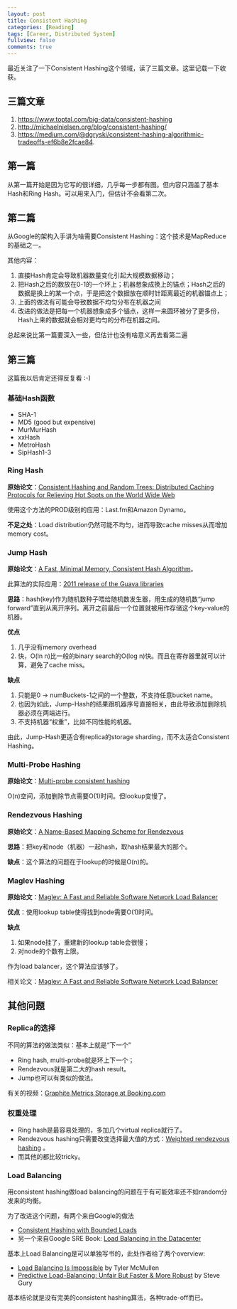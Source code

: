 ```yaml
---
layout: post
title: Consistent Hashing
categories: [Reading]
tags: [Career, Distributed System]
fullview: false
comments: true
---
```


最近关注了一下Consistent Hashing这个领域，读了三篇文章。这里记载一下收获。

## 三篇文章

1. https://www.toptal.com/big-data/consistent-hashing
2. http://michaelnielsen.org/blog/consistent-hashing/
3. https://medium.com/@dgryski/consistent-hashing-algorithmic-tradeoffs-ef6b8e2fcae84. 

## 第一篇

从第一篇开始是因为它写的很详细，几乎每一步都有图。但内容只涵盖了基本Hash和Ring Hash。可以用来入门，但估计不会看第二次。

## 第二篇

从Google的架构入手讲为啥需要Consistent Hashing：这个技术是MapReduce的基础之一。

其他内容：

1. 直接Hash肯定会导致机器数量变化引起大规模数据移动；
2. 把Hash之后的数放在0-1的一个环上；机器想象成换上的锚点；Hash之后的数据是换上的某一个点，于是把这个数据放在顺时针距离最近的机器锚点上；
3. 上面的做法有可能会导致数据不均匀分布在机器之间
4. 改进的做法是把每一个机器想象成多个锚点，这样一来圆环被分了更多份，Hash上来的数据就会相对更均匀的分布在机器之间。

总起来说比第一篇要深入一些，但估计也没有啥意义再去看第二遍

## 第三篇

这篇我以后肯定还得反复看 :-)

### 基础Hash函数

* SHA-1
* MD5 (good but expensive)
* MurMurHash
* xxHash
* MetroHash
* SipHash1-3

### Ring Hash

**原始论文**：[Consistent Hashing and Random Trees: Distributed Caching Protocols for Relieving Hot Spots on the World Wide Web](https://www.akamai.com/es/es/multimedia/documents/technical-publication/consistent-hashing-and-random-trees-distributed-caching-protocols-for-relieving-hot-spots-on-the-world-wide-web-technical-publication.pdf)

使用这个方法的PROD级别的应用：Last.fm和Amazon Dynamo。

**不足之处**：Load distribution仍然可能不均匀，进而导致cache misses从而增加memory cost。

### Jump Hash

**原始论文**：[A Fast, Minimal Memory, Consistent Hash Algorithm](https://arxiv.org/abs/1406.2294)。

此算法的实际应用：[2011 release of the Guava libraries](https://github.com/google/guava/commit/f9318924b71d4ed2c59d3d835fe6a4ce3feefcbf#diff-e6922c1523168e608b83158728d07e63R188)

**思路**：hash(key)作为随机数种子喂给随机数发生器，用生成的随机数“jump forward”直到从离开序列。离开之前最后一个位置就被用作存储这个key-value的机器。

**优点**

1. 几乎没有memory overhead
2. 快，O(ln n)比一般的binary search的O(log n)快。而且在寄存器里就可以计算，避免了cache miss。

**缺点**

1. 只能是0 -> numBuckets-1之间的一个整数，不支持任意bucket name。
2. 也因为如此，Jump-Hash的结果跟机器序号直接相关，由此导致添加删除机器必须在两端进行。
3. 不支持机器“权重”，比如不同性能的机器。

由此，Jump-Hash更适合有replica的storage sharding，而不太适合Consistent Hashing。

### Multi-Probe Hashing

**原始论文**：[Multi-probe consistent hashing](https://arxiv.org/abs/1505.00062)

O(n)空间，添加删除节点需要O(1)时间。但lookup变慢了。

### Rendezvous Hashing

**原始论文**：[A Name-Based Mapping Scheme for Rendezvous](https://www.eecs.umich.edu/techreports/cse/96/CSE-TR-316-96.pdf)

**思路**：把key和node（机器）一起hash，取hash结果最大的那个。

**缺点**：这个算法的问题在于lookup的时候是O(n)的。

### Maglev Hashing

**原始论文**：[Maglev: A Fast and Reliable Software Network Load Balancer](https://research.google.com/pubs/pub44824.html)

**优点**：使用lookup table使得找到node需要O(1)时间。

**缺点**

1. 如果node挂了，重建新的lookup table会很慢；
2. 对node的个数有上限。

作为load balancer，这个算法应该够了。

相关论文：[Maglev: A Fast and Reliable Software Network Load Balancer](https://blog.acolyer.org/2016/03/21/maglev-a-fast-and-reliable-software-network-load-balancer/)

## 其他问题


### Replica的选择

不同的算法的做法类似：基本上就是“下一个”

* Ring hash, multi-probe就是环上下一个；
* Rendezvous就是第二大的hash result。
* Jump也可以有类似的做法。

有关的视频：[Graphite Metrics Storage at Booking.com](https://youtu.be/RzO2tmrPRfo?t=13m50s)

### 权重处理

* Ring hash是最容易处理的，多加几个virtual replica就行了。
* Rendezvous hashing只需要改变选择最大值的方式：[Weighted rendezvous hashing](http://www.snia.org/sites/default/files/SDC15_presentations/dist_sys/Jason_Resch_New_Consistent_Hashings_Rev.pdf) 。
* 而其他的都比较tricky。

### Load Balancing

用consistent hashing做load balancing的问题在于有可能效率还不如random分发来的均衡。

为了改进这个问题，有两个来自Google的做法

* [Consistent Hashing with Bounded Loads](https://research.googleblog.com/2017/04/consistent-hashing-with-bounded-loads.html)
* 另一个来自Google SRE Book: [Load Balancing in the Datacenter](https://landing.google.com/sre/book/chapters/load-balancing-datacenter.html)

基本上Load Balancing是可以单独写书的，此处作者给了两个overview:

* [Load Balancing Is Impossible](https://www.youtube.com/watch?v=kpvbOzHUakA) by Tyler McMullen
* [Predictive Load-Balancing: Unfair But Faster & More Robust](https://www.youtube.com/watch?v=6NdxUY1La2I) by Steve Gury

基本结论就是没有完美的consistent hashing算法，各种trade-off而已。




